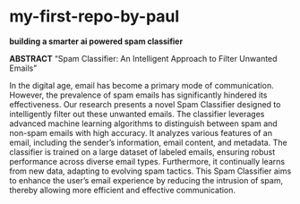 # my-first-repo-by-paul


**building a smarter ai powered spam classifier**

**ABSTRACT**
“Spam Classifier: An Intelligent Approach to Filter Unwanted Emails”

In the digital age, email has become a primary mode of communication. However, the prevalence of spam emails has significantly hindered its effectiveness. Our research presents a novel Spam Classifier designed to intelligently filter out these unwanted emails. The classifier leverages advanced machine learning algorithms to distinguish between spam and non-spam emails with high accuracy. It analyzes various features of an email, including the sender’s information, email content, and metadata. The classifier is trained on a large dataset of labeled emails, ensuring robust performance across diverse email types. Furthermore, it continually learns from new data, adapting to evolving spam tactics. This Spam Classifier aims to enhance the user’s email experience by reducing the intrusion of spam, thereby allowing more efficient and effective communication.
